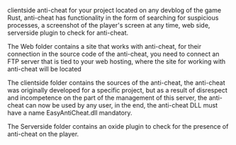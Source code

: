 clientside anti-cheat for your project located on any devblog of the game Rust, anti-cheat has functionality in the form of searching for suspicious processes, a screenshot of the player's screen at any time, web side, serverside plugin to check for anti-cheat.

The Web folder contains a site that works with anti-cheat, for their connection in the source code of the anti-cheat, you need to connect an FTP server that is tied to your web hosting, where the site for working with anti-cheat will be located

The clientside folder contains the sources of the anti-cheat, the anti-cheat was originally developed for a specific project, but as a result of disrespect and incompetence on the part of the management of this server, the anti-cheat can now be used by any user, in the end, the anti-cheat DLL must have a name EasyAntiCheat.dll mandatory.

The Serverside folder contains an oxide plugin to check for the presence of anti-cheat on the player.
